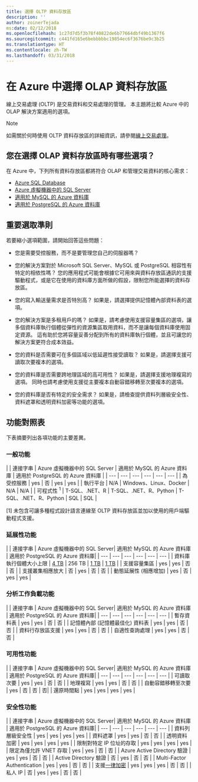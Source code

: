 ```yaml
---
title: 選擇 OLTP 資料存放區
description: ''
author: zoinerTejada
ms:date: 02/12/2018
ms.openlocfilehash: 1c27d7d5f3b78f40822de6b77664dbf49b1367f6
ms.sourcegitcommit: c441fd165e6bebbbbbc19854ec6f3676be9c3b25
ms.translationtype: HT
ms.contentlocale: zh-TW
ms.lasthandoff: 03/31/2018
---
```

# <a name="choosing-an-oltp-data-store-in-azure"></a>在 Azure 中選擇 OLAP 資料存放區

線上交易處理 (OLTP) 是交易資料和交易處理的管理。 本主題將比較 Azure 中的 OLAP 解決方案適用的選項。

> [!NOTE]
> 如需關於何時使用 OLTP 資料存放區的詳細資訊，請參閱[線上交易處理](../scenarios/online-analytical-processing.md)。

## <a name="what-are-your-options-when-choosing-an-oltp-data-store"></a>您在選擇 OLAP 資料存放區時有哪些選項？

在 Azure 中，下列所有資料存放區都將符合 OLAP 和管理交易資料的核心需求：

- [Azure SQL Database](/azure/sql-database/)
- [Azure 虛擬機器中的 SQL Server](/azure/virtual-machines/windows/sql/virtual-machines-windows-sql-server-iaas-overview?toc=%2Fazure%2Fvirtual-machines%2Fwindows%2Ftoc.json)
- [適用於 MySQL 的 Azure 資料庫](/azure/mysql/)
- [適用於 PostgreSQL 的 Azure 資料庫](/azure/postgresql/)

## <a name="key-selection-criteria"></a>重要選取準則

若要縮小選項範圍，請開始回答這些問題：

- 您是需要受控服務，而不是要管理您自己的伺服器嗎？

- 您的解決方案對於 Microsoft SQL Server、MySQL 或 PostgreSQL 相容性有特定的相依性嗎？ 您的應用程式可能會根據它可用來與資料存放區通訊的支援驅動程式，或是它在使用的資料庫方面所做的假設，限制您所能選擇的資料存放區。

- 您的寫入輸送量需求是否特別高？ 如果是，請選擇提供記憶體內部資料表的選項。 

- 您的解決方案是多租用戶的嗎？ 如果是，請考慮使用支援容量集區的選項，讓多個資料庫執行個體從彈性的資源集區取用資料，而不是讓每個資料庫使用固定資源。 這有助於您將容量妥善分配到所有的資料庫執行個體，並且可讓您的解決方案更符合成本效益。

- 您的資料是否需要可在多個區域以低延遲性接受讀取？ 如果是，請選擇支援可讀取次要複本的選項。

- 您的資料庫是否需要跨地理區域的高可用性？ 如果是，請選擇支援地理複寫的選項。 同時也請考慮使用支援從主要複本自動容錯移轉至次要複本的選項。

- 您的資料庫是否有特定的安全需求？ 如果是，請檢查提供資料列層級安全性、資料遮罩和透明資料加密等功能的選項。

## <a name="capability-matrix"></a>功能對照表

下表摘要列出各項功能的主要差異。

### <a name="general-capabilities"></a>一般功能 
| | 連接字串 | Azure 虛擬機器中的 SQL Server | 適用於 MySQL 的 Azure 資料庫 | 適用於 PostgreSQL 的 Azure 資料庫 |
| --- | --- | --- | --- | --- | --- |
| 為受控服務 | yes | 否 | yes | yes |
| 執行平台 | N/A | Windows、Linux、Docker | N/A | N/A |
| 可程式性 <sup>1</sup> | T-SQL、.NET、R | T-SQL、.NET、R、Python | T-SQL、.NET、R、Python | SQL | SQL |

[1] 未包含可讓多種程式設計語言連線至 OLTP 資料存放區並加以使用的用戶端驅動程式支援。

### <a name="scalability-capabilities"></a>延展性功能
| | 連接字串 | Azure 虛擬機器中的 SQL Server| 適用於 MySQL 的 Azure 資料庫 | 適用於 PostgreSQL 的 Azure 資料庫|
| --- | --- | --- | --- | --- | --- |
| 資料庫執行個體大小上限 | [4 TB](/azure/sql-database/sql-database-resource-limits) | 256 TB | [1 TB](/azure/mysql/concepts-limits) | [1 TB](/azure/postgresql/concepts-limits) |
| 支援容量集區  | yes | yes | 否 | 否 |
| 支援叢集相應放大  | 否 | yes | 否 | 否 |
| 動態延展性 (相應增加)  | yes | 否 | yes | yes |

### <a name="analytic-workload-capabilities"></a>分析工作負載功能
| | 連接字串 | Azure 虛擬機器中的 SQL Server| 適用於 MySQL 的 Azure 資料庫 | 適用於 PostgreSQL 的 Azure 資料庫|
| --- | --- | --- | --- | --- | --- | 
| 暫存資料表 | yes | yes | 否 | 否 |
| 記憶體內部 (記憶體最佳化) 資料表 | yes | yes | 否 | 否 |
| 資料行存放區支援 | yes | yes | 否 | 否 |
| 自適性查詢處理 | yes | yes | 否 | 否 |

### <a name="availability-capabilities"></a>可用性功能
| | 連接字串 | Azure 虛擬機器中的 SQL Server| 適用於 MySQL 的 Azure 資料庫 | 適用於 PostgreSQL 的 Azure 資料庫|
| --- | --- | --- | --- | --- | --- | 
| 可讀取次要 | yes | yes | 否 | 否 | 
| 地理複寫 | yes | yes | 否 | 否 | 
| 自動容錯移轉至次要 | yes | 否 | 否 | 否|
| 還原時間點 | yes | yes | yes | yes |

### <a name="security-capabilities"></a>安全性功能
| | 連接字串 | Azure 虛擬機器中的 SQL Server| 適用於 MySQL 的 Azure 資料庫 | 適用於 PostgreSQL 的 Azure 資料庫|
| --- | --- | --- | --- | --- | --- | 
| 資料列層級安全性 | yes | yes | yes | yes |
| 資料遮罩 | yes | yes | 否 | 否 |
| 透明資料加密 | yes | yes | yes | yes |
| 限制對特定 IP 位址的存取 | yes | yes | yes | yes |
| 限定為僅允許 VNET 存取 | yes | yes | 否 | 否 |
| Azure Active Directory 驗證 | yes | yes | 否 | 否 |
| Active Directory 驗證 | 否 | yes | 否 | 否 |
| Multi-Factor Authentication | yes | yes | 否 | 否 |
| 支援[一律加密](/sql/relational-databases/security/encryption/always-encrypted-database-engine) | yes | yes | yes | 否 | 否 |
| 私人 IP | 否 | yes | yes | 否 | 否 |

